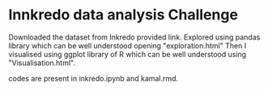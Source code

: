 # Innkredo data analysis Challenge

Downloaded the dataset from Inkredo provided link. Explored using pandas library which can be well understood opening "exploration.html"
Then I visualised using ggplot library of R which can be well understood using "Visualisation.html".

codes are present in inkredo.ipynb  and kamal.rmd.
